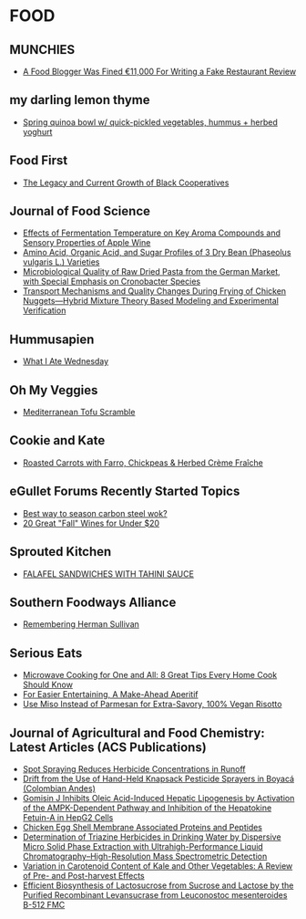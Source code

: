 # FOOD

## MUNCHIES
- [A Food Blogger Was Fined €11,000 For Writing a Fake Restaurant Review](https://munchies.vice.com/articles/a-food-blogger-was-fined-e11000-for-writing-a-fake-restaurant-review)

## my darling lemon thyme
- [Spring quinoa bowl w/ quick-pickled vegetables, hummus + herbed yoghurt](http://feedproxy.google.com/~r/MyDarlingLemonThyme/~3/O_qFHY-LGWQ/spring-quinoa-bowl-w-quick-pickled.html)

## Food First
- [The Legacy and Current Growth of Black Cooperatives](http://foodfirst.org/the-legacy-and-current-growth-of-black-cooperatives/)

## Journal of Food Science
- [Effects of Fermentation Temperature on Key Aroma Compounds and Sensory Properties of Apple Wine](http://onlinelibrary.wiley.com/resolve/doi?DOI=10.1111%2F1750-3841.13111)
- [Amino Acid, Organic Acid, and Sugar Profiles of 3 Dry Bean (Phaseolus vulgaris L.) Varieties](http://onlinelibrary.wiley.com/resolve/doi?DOI=10.1111%2F1750-3841.13115)
- [Microbiological Quality of Raw Dried Pasta from the German Market, with Special Emphasis on Cronobacter Species](http://onlinelibrary.wiley.com/resolve/doi?DOI=10.1111%2F1750-3841.13117)
- [Transport Mechanisms and Quality Changes During Frying of Chicken Nuggets—Hybrid Mixture Theory Based Modeling and Experimental Verification](http://onlinelibrary.wiley.com/resolve/doi?DOI=10.1111%2F1750-3841.13082)

## Hummusapien
- [What I Ate Wednesday](http://www.hummusapien.com/what-i-ate-wednesday-29/)

## Oh My Veggies
- [Mediterranean Tofu Scramble](http://ohmyveggies.com/mediterranean-tofu-scramble/)

## Cookie and Kate
- [Roasted Carrots with Farro, Chickpeas & Herbed Crème Fraîche](http://feedproxy.google.com/~r/CookieAndKate/~3/T5Md_6AJXaQ/)

## eGullet Forums Recently Started Topics
- [Best way to season carbon steel wok?](http://forums.egullet.org/topic/152204-best-way-to-season-carbon-steel-wok/)
- [20 Great &#34;Fall&#34; Wines for Under $20](http://forums.egullet.org/topic/152203-20-great-fall-wines-for-under-20/)

## Sprouted Kitchen
- [FALAFEL SANDWICHES WITH TAHINI SAUCE](http://www.sproutedkitchen.com/home/2015/10/26/falafel-sandwiches-with-tahini-sauce)

## Southern Foodways Alliance
- [Remembering Herman Sullivan](http://www.southernfoodways.org/remembering-herman-sullivan/)

## Serious Eats
- [Microwave Cooking for One and All: 8 Great Tips Every Home Cook Should Know](http://feeds.seriouseats.com/~r/seriouseatsfeaturesvideos/~3/RrS5HKgXOWE/best-uses-for-microwave-cooking.html)
- [For Easier Entertaining, A Make-Ahead Aperitif](http://feeds.seriouseats.com/~r/seriouseatsfeaturesvideos/~3/r4fEh-UaMb0/sparkling-lemon-suze-pitcher-cocktail.html)
- [Use Miso Instead of Parmesan for Extra-Savory, 100% Vegan Risotto](http://feeds.seriouseats.com/~r/seriouseatsfeaturesvideos/~3/w6XOu4F_ZgY/miso-not-parm-for-extra-savory-risotto-vegan.html)

## Journal of Agricultural and Food Chemistry: Latest Articles (ACS Publications)
- [Spot Spraying Reduces Herbicide Concentrations in
Runoff](http://feedproxy.google.com/~r/acs/jafcau/~3/7iSBedB2zrw/acs.jafc.5b03688)
- [Drift from the Use of Hand-Held Knapsack Pesticide
Sprayers in Boyacá (Colombian Andes)](http://feedproxy.google.com/~r/acs/jafcau/~3/knMYf4MXsd4/acs.jafc.5b03772)
- [Gomisin J Inhibits Oleic Acid-Induced Hepatic Lipogenesis by Activation of the AMPK-Dependent Pathway and Inhibition of the Hepatokine Fetuin-A in HepG2 Cells](http://feedproxy.google.com/~r/acs/jafcau/~3/3dWdQKjbQYM/acs.jafc.5b04089)
- [Chicken Egg Shell Membrane Associated Proteins and
Peptides](http://feedproxy.google.com/~r/acs/jafcau/~3/8RCZ2HEGtT4/acs.jafc.5b04266)
- [Determination of Triazine Herbicides in Drinking Water
by Dispersive Micro Solid Phase Extraction with Ultrahigh-Performance
Liquid Chromatography–High-Resolution Mass Spectrometric Detection](http://feedproxy.google.com/~r/acs/jafcau/~3/iYq-F2mH8WI/acs.jafc.5b03973)
- [Variation in Carotenoid Content of Kale and Other
Vegetables: A Review of Pre- and Post-harvest Effects](http://feedproxy.google.com/~r/acs/jafcau/~3/9mBvb3H-6Ns/acs.jafc.5b03691)
- [Efficient Biosynthesis of Lactosucrose from Sucrose
and Lactose by the Purified Recombinant Levansucrase from Leuconostoc mesenteroides B-512 FMC](http://feedproxy.google.com/~r/acs/jafcau/~3/-vhAKD4jDPc/acs.jafc.5b03648)


